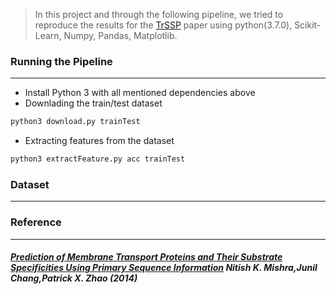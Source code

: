 > In this project and through the following pipeline, we tried to reproduce the results for the [TrSSP](#1-prediction-of-membrane-transport-proteins-and-their-substrate-specificities-using-primary-sequence-information) paper using python(3.7.0), Scikit-Learn, Numpy, Pandas, Matplotlib.

### Running the Pipeline
***
* Install Python 3 with all mentioned dependencies above
* Downlading the train/test dataset
```python
python3 download.py trainTest
```
* Extracting features from the dataset
```python
python3 extractFeature.py acc trainTest
```

### Dataset
***

### Reference
***
[TrSSp]:https://journals.plos.org/plosone/article?id=10.1371/journal.pone.0100278
##### [Prediction of Membrane Transport Proteins and Their Substrate Specificities Using Primary Sequence Information](https://journals.plos.org/plosone/article?id=10.1371/journal.pone.0100278) Nitish K. Mishra,Junil Chang,Patrick X. Zhao (2014)
